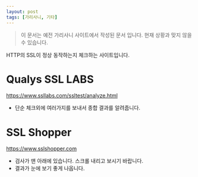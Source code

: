 ```yaml
---
layout: post
tags: [가리사니, 기타]
---
```


> 이 문서는 예전 가리사니 사이트에서 작성된 문서 입니다.
현재 상황과 맞지 않을 수 있습니다.


HTTP의 SSL이 정상 동작하는지 체크하는 사이트입니다.

# Qualys SSL LABS
https://www.ssllabs.com/ssltest/analyze.html
- 단순 체크외에 여러가지를 보내서 종합 결과를 알려줍니다.

# SSL Shopper
https://www.sslshopper.com
- 검사가 맨 아래에 있습니다. 스크롤 내리고 보시기 바랍니다.
- 결과가 눈에 보기 좋게 나옵니다.